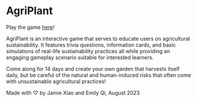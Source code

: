 # AgriPlant

Play the game [here](https://agriplantgame.web.app/)!

AgriPlant is an interactive game that serves to educate users on agricultural sustainability. It features trivia questions, information cards, and basic simulations of real-life sustainability practices all while providing an engaging gameplay scenario suitable for interested learners. 

Come along for 14 days and create your own garden that harvests itself daily, but be careful of the natural and human-induced risks that often come with unsustainable agricultural practices!

Made with ♡ by Jamie Xiao and Emily Qi, August 2023

